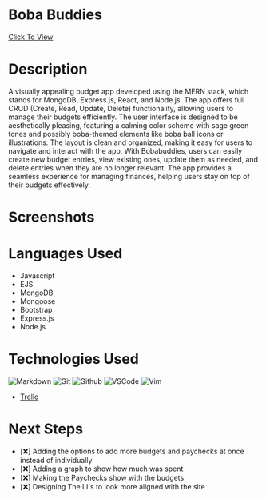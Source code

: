 # Boba Buddies

[Click To View](https://boba-buddies.onrender.com)

# Description

A visually appealing budget app developed using the MERN stack, which stands for MongoDB, Express.js, React, and Node.js.
The app offers full CRUD (Create, Read, Update, Delete) functionality, allowing users to manage their budgets efficiently.
The user interface is designed to be aesthetically pleasing, featuring a calming color scheme with sage green tones and possibly boba-themed elements like boba ball icons or illustrations.
The layout is clean and organized, making it easy for users to navigate and interact with the app.
With Bobabuddies, users can easily create new budget entries, view existing ones, update them as needed, and delete entries when they are no longer relevant.
The app provides a seamless experience for managing finances, helping users stay on top of their budgets effectively.

# Screenshots 



# Languages Used

- Javascript
- EJS
- MongoDB
- Mongoose
- Bootstrap
- Express.js
- Node.js

# Technologies Used

![Markdown](https://img.shields.io/badge/-Markdown-05122A?style=flat&logo=markdown)
![Git](https://img.shields.io/badge/-Git-05122A?style=flat&logo=git)
![Github](https://img.shields.io/badge/-GitHub-05122A?style=flat&logo=github)
![VSCode](https://img.shields.io/badge/-VS_Code-05122A?style=flat&logo=visualstudio)
![Vim](https://img.shields.io/badge/-Vim-05122A?style=flat&logo=vim)

- [Trello](https://trello.com/invite/b/GacX5rrt/ATTI7529e9154dbe6278f3cb5c36a46eb22799EB9EF8/boba-buddies)

# Next Steps

- [:x:] Adding the options to add more budgets and paychecks at once instead of individually
- [:x:] Adding a graph to show how much was spent
- [:x:] Making the Paychecks show with the budgets
- [:x:] Designing The LI's to look more aligned with the site
